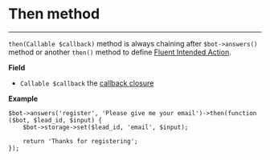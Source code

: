 # Then method
---
`then(Callable $callback)` method is always chaining after `$bot->answers()` method or another `then()` method to define [Fluent Intended Action](/docs/api/intended-actions#fluent-syntax).

**Field**
- `Callable $callback` the [callback closure](/docs/api/callback)

**Example**

```
$bot->answers('register', 'Please give me your email')->then(function ($bot, $lead_id, $input) {
    $bot->storage->set($lead_id, 'email', $input);

    return 'Thanks for registering';
});
```